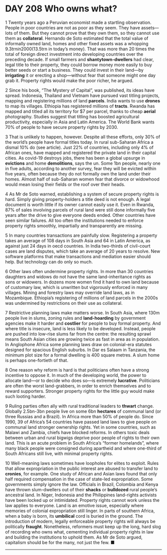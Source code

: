 # DAY 208 Who owns what?
1 Twenty years ago a Peruvian economist made a startling observation. People in poor countries are not as poor as they seem. They have assets—lots of them. But they cannot prove that they own them, so they cannot use them as **collateral**. Hernando de Soto estimated that the total value of informally owned land, homes and other fixed assets was a whopping $9.3trn in 2000 ($13.5trn in today’s money). That was more than 20 times the total of foreign direct investment into developing countries over the preceding decade. If small farmers and **shantytown-dwellers** had clear, legal title to their property, they could borrow money more easily to buy better seeds or start a business. They could invest in their land—by **irrigating** it or erecting a shop—without fear that someone might one day grab it. Property rights would make the poor richer, he argued.

2 Since his book, “The Mystery of Capital”, was published, its ideas have spread. Indonesia, Thailand and Vietnam have pursued vast titling projects, mapping and registering millions of land **parcels**. India wants to use **drones** to map its villages. Ethiopia has registered millions of **tracts**. Rwanda has mapped and titled all its territory for $7 per parcel, thanks to cheap **aerial** photography. Studies suggest that titling has boosted agricultural productivity, especially in Asia and Latin America. The World Bank wants 70% of people to have secure property rights by 2030.

3 That is unlikely to happen, however. Despite all these efforts, only 30% of the world’s people have formal titles today. In rural sub-Saharan Africa a dismal 10% do (see article). Just 22% of countries, including only 4% of African ones, have mapped and registered the private land in their capital cities. As covid-19 destroys jobs, there has been a global upsurge in **evictions** and home **demolitions**, says the un. Some 1bn people, nearly one in five adults, according to another survey, fear they will be evicted within five years, often because they do not formally own the land under their homes. Almost half of sub-Saharan women fear that divorce or widowhood would mean losing their fields or the roof over their heads.

4 As Mr de Soto warned, establishing a system of secure property rights is hard. Simply giving property-holders a title deed is not enough. A legal document is worth little if its owner cannot easily use it. Even in Rwanda, 87% of sales involving parcels of rural land were still done informally five years after the drive to give everyone deeds ended. Other countries have seen similar failures. All too often the institutions needed to enforce property rights smoothly, impartially and transparently are missing.

5 In many countries transactions are painfully slow. Registering a property takes an average of 108 days in South Asia and 64 in Latin America, as against just 24 days in oecd countries. In India two-thirds of civil-court cases are land disputes, which take an average of 20 years to resolve. New software platforms that make transactions and mediation easier should help. But technology can do only so much.

6 Other laws often undermine property rights. In more than 30 countries daughters and widows do not have the same land-inheritance rights as sons or widowers. In dozens more women find it hard to own land because of customary law, which is unwritten but vigorously enforced in many villages. Mining and forestry laws may override land laws, as in Mozambique. Ethiopia’s registering of millions of land parcels in the 2000s was undermined by restrictions on their use as collateral.

7 Restrictive planning laws make matters worse. In South Asia, where 130m people live in slums, zoning rules and **land-hoarding** by government agencies make it harder and **costlier** for people to buy formal property. And where title is insecure, land is less likely to be developed. Instead, people are pushed into low-rise slums far from the centre: the resulting sprawl means South Asian cities are growing twice as fast in area as in population. In Anglophone Africa some planning laws draw on colonial-era statutes designed for spacious English suburbs. In Dar es Salaam in Tanzania, the minimum plot size for a formal dwelling is 400 square metres. A slum home is perhaps one-fortieth of that.

8 One reason why reform is hard is that politicians often have a strong incentive to oppose it. In much of the developing world, the power to allocate land—or to decide who does so—is extremely **lucrative**. Politicians are often the worst land-grabbers, in order to enrich themselves and to reward supporters. Stronger property rights for the little guy would make such looting harder.

9 Ruling parties often ally with rural traditional leaders to **thwart** change. Globally 2.5bn-3bn people live on some 6bn **hectares** of communal land (or three Russias and a Brazil). In Africa more than 50% of people do. Since 1990, 39 of Africa’s 54 countries have passed land laws to give people on communal land stronger ownership rights. Yet in some countries, such as Malawi and Zambia, chiefs have blocked reforms. In others toxic deals between urban and rural bigwigs deprive poor people of rights to their own land. This is an acute problem in South Africa’s “former homelands”, where many black people were consigned during apartheid and where one-third of South Africans still live, with minimal property rights.

10 Well-meaning laws sometimes have loopholes for elites to exploit. Rules that allow expropriation in the public interest are abused to transfer land to **cronies**, for example. One study of African and Asian laws found that only half required compensation in the case of state-led expropriation. Some governments simply ignore the law. Officials in Brazil, Colombia and Kenya have thrown slum-dwellers out of their **shacks** or **bulldozed** rural people’s ancestral land. In Niger, Indonesia and the Philippines land-rights activists have been locked up or intimidated. Property rights cannot work unless the law applies to everyone.
Land is an emotive issue, especially where memories of colonial expropriation still linger. In parts of southern Africa, when a baby is born, its **umbilical** cord is buried in the ground. The introduction of modern, legally enforceable property rights will always be politically **fraught**. Nonetheless, reformers must keep up the long, hard slog of recording who owns what, cementing individual property rights in law and building the institutions to uphold them. As Mr de Soto argued, capitalism should be for the many, not just the few. ■


---

